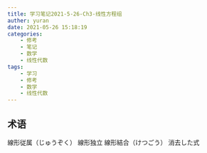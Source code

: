 ```yaml
---
title: 学习笔记2021-5-26-Ch3-线性方程组
auther: yuran
date: 2021-05-26 15:18:19
categories:
    - 修考
    - 笔记
    - 数学
    - 线性代数
tags: 
    - 学习
    - 修考
    - 数学
    - 线性代数
---
```


## 术语
線形従属（じゅうぞく）
線形独立
線形結合（けつごう）
消去した式
